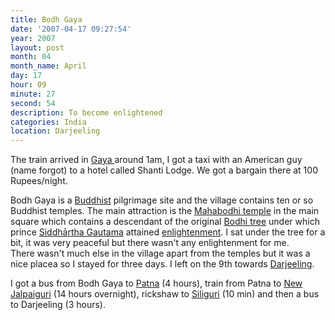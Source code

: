 ```yaml
---
title: Bodh Gaya
date: '2007-04-17 09:27:54'
year: 2007
layout: post
month: 04
month_name: April
day: 17
hour: 09
minute: 27
second: 54
description: To become enlightened
categories: India
location: Darjeeling
---
```

The train arrived in [Gaya ][1]around 1am, I got a taxi with an American guy (name forgot) to a hotel called Shanti Lodge. We got a bargain there at 100 Rupees/night.  
  
Bodh Gaya is a [Buddhist][2] pilgrimage site and the village contains ten or so Buddhist temples. The main attraction is the [Mahabodhi temple][3] in the main square which contains a descendant of the original [Bodhi tree][4] under which prince [Siddhārtha Gautama][5] attained [enlightenment][6]. I sat under the tree for a bit, it was very peaceful but there wasn't any enlightenment for me.  
There wasn't much else in the village apart from the temples but it was a nice placea so I stayed for three days. I left on the 9th towards [Darjeeling][7].  
  
I got a bus from Bodh Gaya to [Patna][8] (4 hours), train from Patna to [New Jalpaiguri][9] (14 hours overnight), rickshaw to [Siliguri][10] (10 min) and then a bus to Darjeeling (3 hours).
 
 [1]: http://en.wikipedia.org/wiki/Gaya,_India
 [2]: http://en.wikipedia.org/wiki/Buddhism
 [3]: http://en.wikipedia.org/wiki/Mahabodhi_Temple
 [4]: http://en.wikipedia.org/wiki/Bodhi_tree
 [5]: http://en.wikipedia.org/wiki/Gautama_Buddha
 [6]: http://en.wikipedia.org/wiki/Bodhi
 [7]: http://en.wikipedia.org/wiki/Darjeeling
 [8]: http://en.wikipedia.org/wiki/Patna
 [9]: http://en.wikipedia.org/wiki/New_Jalpaiguri
 [10]: http://en.wikipedia.org/wiki/Siliguri

